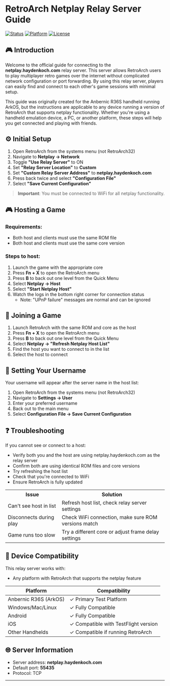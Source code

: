 # RetroArch Netplay Relay Server Guide

[![Status](https://img.shields.io/badge/Status-Online-brightgreen)](https://netplay.haydenkoch.com)
[![Platform](https://img.shields.io/badge/Platform-RetroArch-red)](https://www.retroarch.com)
[![License](https://img.shields.io/badge/License-MIT-blue)](https://opensource.org/licenses/MIT)



## 🎮 Introduction

Welcome to the official guide for connecting to the **netplay.haydenkoch.com** relay server. This server allows RetroArch users to play multiplayer retro games over the internet without complicated network configuration or port forwarding. By using this relay server, players can easily find and connect to each other's game sessions with minimal setup.

This guide was originally created for the Anbernic R36S handheld running ArkOS, but the instructions are applicable to any device running a version of RetroArch that supports netplay functionality. Whether you're using a handheld emulation device, a PC, or another platform, these steps will help you get connected and playing with friends.

## ⚙️ Initial Setup

1. Open RetroArch from the systems menu (not RetroArch32)
2. Navigate to **Netplay → Network**
3. Toggle **"Use Relay Server"** to ON
4. Set **"Relay Server Location"** to **Custom**
5. Set **"Custom Relay Server Address"** to **netplay.haydenkoch.com**
6. Press back twice and select **"Configuration File"**
7. Select **"Save Current Configuration"**

> **Important**: You must be connected to WiFi for all netplay functionality.

## 🎮 Hosting a Game

### Requirements:
- Both host and clients must use the same ROM file
- Both host and clients must use the same core version

### Steps to host:
1. Launch the game with the appropriate core
2. Press **Fn + X** to open the RetroArch menu
3. Press **B** to back out one level from the Quick Menu
4. Select **Netplay → Host**
5. Select **"Start Netplay Host"**
6. Watch the logs in the bottom right corner for connection status
   * Note: "UPnP failure" messages are normal and can be ignored

## 🔌 Joining a Game

1. Launch RetroArch with the same ROM and core as the host
2. Press **Fn + X** to open the RetroArch menu
3. Press **B** to back out one level from the Quick Menu
4. Select **Netplay → "Refresh Netplay Host List"**
5. Find the host you want to connect to in the list
6. Select the host to connect

## 👤 Setting Your Username

Your username will appear after the server name in the host list:

1. Open RetroArch from the systems menu (not RetroArch32)
2. Navigate to **Settings → User**
3. Enter your preferred username
4. Back out to the main menu
5. Select **Configuration File → Save Current Configuration**

## ❓ Troubleshooting

If you cannot see or connect to a host:
- Verify both you and the host are using netplay.haydenkoch.com as the relay server
- Confirm both are using identical ROM files and core versions
- Try refreshing the host list
- Check that you're connected to WiFi
- Ensure RetroArch is fully updated

<div align="center">
  <table>
    <tr>
      <th>Issue</th>
      <th>Solution</th>
    </tr>
    <tr>
      <td>Can't see host in list</td>
      <td>Refresh host list, check relay server settings</td>
    </tr>
    <tr>
      <td>Disconnects during play</td>
      <td>Check WiFi connection, make sure ROM versions match</td>
    </tr>
    <tr>
      <td>Game runs too slow</td>
      <td>Try a different core or adjust frame delay settings</td>
    </tr>
  </table>
</div>

## 📱 Device Compatibility

This relay server works with:
- Any platform with RetroArch that supports the netplay feature

| Platform | Compatibility |
|----------|---------------|
| Anbernic R36S (ArkOS) | ✓ Primary Test Platform |
| Windows/Mac/Linux | ✓ Fully Compatible |
| Android | ✓ Fully Compatible |
| iOS | ✓ Compatible with TestFlight version |
| Other Handhelds | ✓ Compatible if running RetroArch |

## 🌐 Server Information

- Server address: **netplay.haydenkoch.com**
- Default port: **55435**
- Protocol: TCP

---